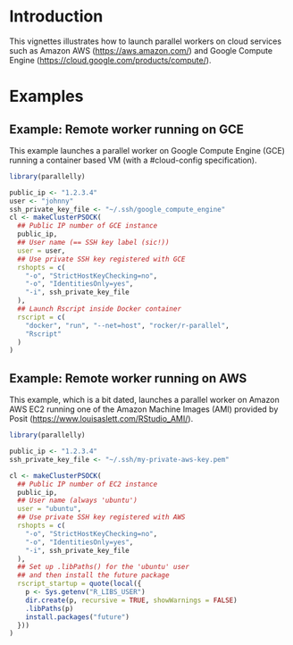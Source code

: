 <!--
%\VignetteIndexEntry{parallelly: Parallel Workers in the Cloud}
%\VignetteAuthor{Henrik Bengtsson}
%\VignetteKeyword{R}
%\VignetteKeyword{package}
%\VignetteKeyword{vignette}
%\VignetteEngine{parallelly::selfonly}
-->


# Introduction

This vignettes illustrates how to launch parallel workers on cloud
services such as Amazon AWS (<https://aws.amazon.com/>) and Google
Compute Engine (<https://cloud.google.com/products/compute/>).


# Examples

## Example: Remote worker running on GCE

This example launches a parallel worker on Google Compute Engine (GCE)
running a container based VM (with a #cloud-config specification).

```r
library(parallelly)

public_ip <- "1.2.3.4"
user <- "johnny"
ssh_private_key_file <- "~/.ssh/google_compute_engine"
cl <- makeClusterPSOCK(
  ## Public IP number of GCE instance
  public_ip,
  ## User name (== SSH key label (sic!))
  user = user,
  ## Use private SSH key registered with GCE
  rshopts = c(
    "-o", "StrictHostKeyChecking=no",
    "-o", "IdentitiesOnly=yes",
    "-i", ssh_private_key_file
  ),
  ## Launch Rscript inside Docker container
  rscript = c(
    "docker", "run", "--net=host", "rocker/r-parallel",
    "Rscript"
  )
)
```


## Example: Remote worker running on AWS

This example, which is a bit dated, launches a parallel worker on
Amazon AWS EC2 running one of the Amazon Machine Images (AMI) provided
by Posit (<https://www.louisaslett.com/RStudio_AMI/>).

```r
library(parallelly)

public_ip <- "1.2.3.4"
ssh_private_key_file <- "~/.ssh/my-private-aws-key.pem"

cl <- makeClusterPSOCK(
  ## Public IP number of EC2 instance
  public_ip,
  ## User name (always 'ubuntu')
  user = "ubuntu",
  ## Use private SSH key registered with AWS
  rshopts = c(
    "-o", "StrictHostKeyChecking=no",
    "-o", "IdentitiesOnly=yes",
    "-i", ssh_private_key_file
  ),
  ## Set up .libPaths() for the 'ubuntu' user
  ## and then install the future package
  rscript_startup = quote(local({
    p <- Sys.getenv("R_LIBS_USER")
    dir.create(p, recursive = TRUE, showWarnings = FALSE)
    .libPaths(p)
    install.packages("future")
  }))
)
```
